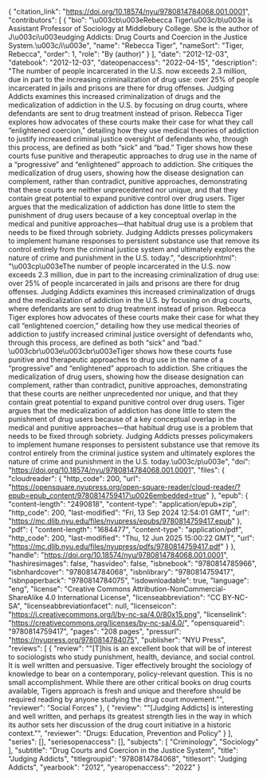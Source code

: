 {
   "citation_link": "https://doi.org/10.18574/nyu/9780814784068.001.0001",
   "contributors": [
     {
       "bio": "\u003cb\u003eRebecca Tiger\u003c/b\u003e is Assistant Professor of Sociology at Middlebury College. She is the author of J\u003ci\u003eudging Addicts: Drug Courts and Coercion in the Justice System.\u003c/i\u003e",
       "name": "Rebecca Tiger",
       "nameSort": "Tiger, Rebecca",
       "order": 1,
       "role": "By (author)"
     }
   ],
   "date": "2012-12-03",
   "datebook": "2012-12-03",
   "dateopenaccess": "2022-04-15",
   "description": "The number of people incarcerated in the U.S. now exceeds 2.3 million, due in part to the increasing criminalization of drug use: over 25% of people incarcerated in jails and prisons are there for drug offenses. Judging Addicts examines this increased criminalization of drugs and the medicalization of addiction in the U.S. by focusing on drug courts, where defendants are sent to drug treatment instead of prison. Rebecca Tiger explores how advocates of these courts make their case for what they call “enlightened coercion,” detailing how they use medical theories of addiction to justify increased criminal justice oversight of defendants who, through this process, are defined as both “sick” and “bad.” Tiger shows how these courts fuse punitive and therapeutic approaches to drug use in the name of a “progressive” and “enlightened” approach to addiction. She critiques the medicalization of drug users, showing how the disease designation can complement, rather than contradict, punitive approaches, demonstrating that these courts are neither unprecedented nor unique, and that they contain great potential to expand punitive control over drug users. Tiger argues that the medicalization of addiction has done little to stem the punishment of drug users because of a key conceptual overlap in the medical and punitive approaches—that habitual drug use is a problem that needs to be fixed through sobriety. Judging Addicts presses policymakers to implement humane responses to persistent substance use that remove its control entirely from the criminal justice system and ultimately explores the nature of crime and punishment in the U.S. today.",
   "descriptionhtml": "\u003cp\u003eThe number of people incarcerated in the U.S. now exceeds 2.3 million, due in part to the increasing criminalization of drug use: over 25% of people incarcerated in jails and prisons are there for drug offenses. Judging Addicts examines this increased criminalization of drugs and the medicalization of addiction in the U.S. by focusing on drug courts, where defendants are sent to drug treatment instead of prison. Rebecca Tiger explores how advocates of these courts make their case for what they call “enlightened coercion,” detailing how they use medical theories of addiction to justify increased criminal justice oversight of defendants who, through this process, are defined as both “sick” and “bad.” \u003cbr\u003e\u003cbr\u003eTiger shows how these courts fuse punitive and therapeutic approaches to drug use in the name of a “progressive” and “enlightened” approach to addiction. She critiques the medicalization of drug users, showing how the disease designation can complement, rather than contradict, punitive approaches, demonstrating that these courts are neither unprecedented nor unique, and that they contain great potential to expand punitive control over drug users. Tiger argues that the medicalization of addiction has done little to stem the punishment of drug users because of a key conceptual overlap in the medical and punitive approaches—that habitual drug use is a problem that needs to be fixed through sobriety. Judging Addicts presses policymakers to implement humane responses to persistent substance use that remove its control entirely from the criminal justice system and ultimately explores the nature of crime and punishment in the U.S. today.\u003c/p\u003e",
   "doi": "https://doi.org/10.18574/nyu/9780814784068.001.0001",
   "files": {
     "cloudreader": {
       "http_code": 200,
       "url": "https://opensquare.nyupress.org/open-square-reader/cloud-reader/?epub=epub_content/9780814759417\u0026embedded=true"
     },
     "epub": {
       "content-length": "2490818",
       "content-type": "application/epub+zip",
       "http_code": 200,
       "last-modified": "Fri, 13 Sep 2024 12:54:01 GMT",
       "url": "https://mc.dlib.nyu.edu/files/nyupress/epubs/9780814759417.epub"
     },
     "pdf": {
       "content-length": "1684477",
       "content-type": "application/pdf",
       "http_code": 200,
       "last-modified": "Thu, 12 Jun 2025 15:00:22 GMT",
       "url": "https://mc.dlib.nyu.edu/files/nyupress/pdfs/9780814759417.pdf"
     }
   },
   "handle": "https://doi.org/10.18574/nyu/9780814784068.001.0001",
   "hashiresimages": false,
   "hasvideo": false,
   "isbnebook": "9780814785966",
   "isbnhardcover": "9780814784068",
   "isbnlibrary": "9780814759417",
   "isbnpaperback": "9780814784075",
   "isdownloadable": true,
   "language": "eng",
   "license": "Creative Commons Attribution-NonCommercial-ShareAlike 4.0 International License",
   "licenseabbreviation": "CC BY-NC-SA",
   "licenseabbreviationfacet": null,
   "licenseicon": "https://i.creativecommons.org/l/by-nc-sa/4.0/80x15.png",
   "licenselink": "https://creativecommons.org/licenses/by-nc-sa/4.0/",
   "opensquareid": "9780814759417",
   "pages": "208 pages",
   "pressurl": "https://nyupress.org/9780814784075",
   "publisher": "NYU Press",
   "reviews": [
     {
       "review": "\"[T]his is an excellent book that will be of interest to sociologists who study punishment, health, deviance, and social control. It is well written and persuasive. Tiger effectively brought the sociology of knowledge to bear on a contemporary, policy-relevant question. This is no small accomplishment. While there are other critical books on drug courts available, Tigers approach is fresh and unique and therefore should be required reading by anyone studying the drug court movement.\"",
       "reviewer": "Social Forces"
     },
     {
       "review": "\"[Judging Addicts] is interesting and well written, and perhaps its greatest strength lies in the way in which its author sets her discussion of the drug court initiative in a historic context.\"",
       "reviewer": "Drugs: Education, Prevention and Policy"
     }
   ],
   "series": [],
   "seriesopenaccess": [],
   "subjects": [
     "Criminology",
     "Sociology"
   ],
   "subtitle": "Drug Courts and Coercion in the Justice System",
   "title": "Judging Addicts",
   "titlegroupid": "9780814784068",
   "titlesort": "Judging Addicts",
   "yearbook": "2012",
   "yearopenaccess": "2022"
 }
